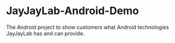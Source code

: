 JayJayLab-Android-Demo
======================

The Android project to show customers what Android technologies JayJayLab has and can provide.
